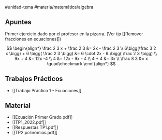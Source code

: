 #unidad-tema #materia/matemática/algebra 

## Apuntes

Primer ejercicio dado por el profesor en la pizarra. (Ver tip [[Remover fracciones en ecuaciones]])

$$
\begin{align*}
\frac 2 3 x + \frac 2 3 &= 2x - \frac 2 3 \\
6\bigg(\frac 3 2 x \bigg) + 6 \bigg( \frac 2 3 \bigg) &= 6 \cdot 2x - 6 \bigg( \frac 2 3 \bigg) \\
9x + 4 &= 12x -4 \\
4 &= 12x - 9x - 4 \\
4 + 4 &= 3x \\
\frac 8 3 &= x \quad\checkmark
\end
{align*}
$$

## Trabajos Prácticos

* [[Trabajo Práctico 1 - Ecuaciones]]

## Material

* [[Ecuación Primer Grado.pdf]]
* [[TP1_2022.pdf]]
* [[Respuestas TP1.pdf]]
* [[TP2 polinomios.pdf]]
